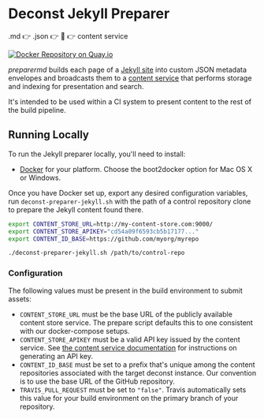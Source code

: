 # Deconst Jekyll Preparer

.md :point_right: .json :point_right: :wrench: :point_right: content service

[![Docker Repository on Quay.io](https://quay.io/repository/deconst/preparer-jekyll/status "Docker Repository on Quay.io")](https://quay.io/repository/deconst/preparer-jekyll)

*preparermd* builds each page of a [Jekyll site](http://jekyllrb.com/) into custom JSON metadata envelopes and broadcasts them to a [content service](https://github.com/deconst/content-service) that performs storage and indexing for presentation and search.

It's intended to be used within a CI system to present content to the rest of the build pipeline.

## Running Locally

To run the Jekyll preparer locally, you'll need to install:

 * [Docker](https://docs.docker.com/installation/#installation) for your platform. Choose the boot2docker option for Mac OS X or Windows.

Once you have Docker set up, export any desired configuration variables, run `deconst-preparer-jekyll.sh` with the path of a control repository clone to prepare the Jekyll content found there.

```bash
export CONTENT_STORE_URL=http://my-content-store.com:9000/
export CONTENT_STORE_APIKEY="cd54a09f6593cb5b17177..."
export CONTENT_ID_BASE=https://github.com/myorg/myrepo

./deconst-preparer-jekyll.sh /path/to/control-repo
```

### Configuration

The following values must be present in the build environment to submit assets:

 * `CONTENT_STORE_URL` must be the base URL of the publicly available content store service. The prepare script defaults this to one consistent with our docker-compose setups.
 * `CONTENT_STORE_APIKEY` must be a valid API key issued by the content service. See [the content service documentation](https://github.com/deconst/content-service#post-keysnamedname) for instructions on generating an API key.
 * `CONTENT_ID_BASE` must be set to a prefix that's unique among the content repositories associated with the target deconst instance. Our convention is to use the base URL of the GitHub repository.
 * `TRAVIS_PULL_REQUEST` must be set to `"false"`. Travis automatically sets this value for your build environment on the primary branch of your repository.
